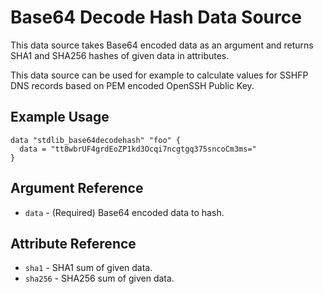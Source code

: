 # Base64 Decode Hash Data Source

This data source takes Base64 encoded data as an argument and returns SHA1 and SHA256 hashes of given data
in attributes.

This data source can be used for example to calculate values for SSHFP DNS records based on PEM encoded OpenSSH Public Key.

## Example Usage

```hcl
data "stdlib_base64decodehash" "foo" {
  data = "tt8wbrUF4grdEoZP1kd3Ocqi7ncgtgq375sncoCm3ms="
}
```

## Argument Reference

* `data` - (Required) Base64 encoded data to hash.

## Attribute Reference

* `sha1` - SHA1 sum of given data.
* `sha256` - SHA256 sum of given data.
